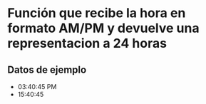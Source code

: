 # Función que recibe la hora en formato AM/PM y devuelve una representacion a 24 horas

## Datos de ejemplo
* 03:40:45 PM
* 15:40:45

